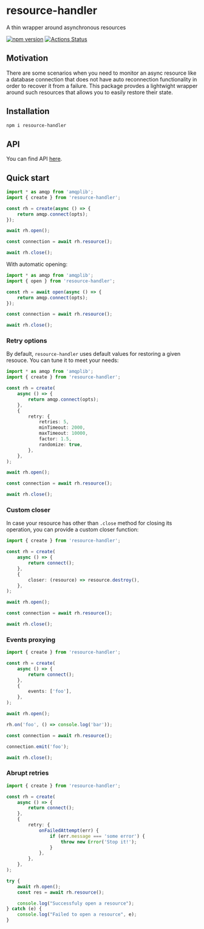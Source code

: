 # resource-handler

A thin wrapper around asynchronous resources

[![npm version](https://badge.fury.io/js/resource-handler.svg)](https://www.npmjs.com/package/resource-handler)
[![Actions Status](https://github.com/ziflex/resource-handler/workflows/Node%20CI/badge.svg)](https://github.com/ziflex/resource-handler/workflows/Node%20CI/badge.svg)

## Motivation

There are some scenarios when you need to monitor an async resource like a database connection that does not have auto reconnection functionality in order to recover it from a failure. This package provdes a lightwight wrapper around such resources that allows you to easily restore their state.

## Installation

```bash
npm i resource-handler
```

## API

You can find API [here](https://ziflex.github.io/resource-handler).

## Quick start

```typescript
import * as amqp from 'amqplib';
import { create } from 'resource-handler';

const rh = create(async () => {
    return amqp.connect(opts);
});

await rh.open();

const connection = await rh.resource();

await rh.close();
```

With automatic opening:

```typescript
import * as amqp from 'amqplib';
import { open } from 'resource-handler';

const rh = await open(async () => {
    return amqp.connect(opts);
});

const connection = await rh.resource();

await rh.close();
```

### Retry options

By default, `resource-handler` uses default values for restoring a given resouce. You can tune it to meet your needs:

```typescript
import * as amqp from 'amqplib';
import { create } from 'resource-handler';

const rh = create(
    async () => {
        return amqp.connect(opts);
    },
    {
        retry: {
            retries: 5,
            minTimeout: 2000,
            maxTimeout: 10000,
            factor: 1.5,
            randomize: true,
        },
    },
);

await rh.open();

const connection = await rh.resource();

await rh.close();
```

### Custom closer

In case your resource has other than `.close` method for closing its operation, you can provide a custom closer function:

```typescript
import { create } from 'resource-handler';

const rh = create(
    async () => {
        return connect();
    },
    {
        closer: (resource) => resource.destroy(),
    },
);

await rh.open();

const connection = await rh.resource();

await rh.close();
```

### Events proxying

```typescript
import { create } from 'resource-handler';

const rh = create(
    async () => {
        return connect();
    },
    {
        events: ['foo'],
    },
);

await rh.open();

rh.on('foo', () => console.log('bar'));

const connection = await rh.resource();

connection.emit('foo');

await rh.close();
```

### Abrupt retries

```typescript
import { create } from 'resource-handler';

const rh = create(
    async () => {
        return connect();
    },
    {
        retry: {
            onFailedAttempt(err) {
                if (err.message === 'some error') {
                    throw new Error('Stop it!');
                }
            },
        },
    },
);

try {
    await rh.open();
    const res = await rh.resource();

    console.log("Successfuly open a resource");
} catch (e) {
    console.log("Failed to open a resource", e);
}

```
